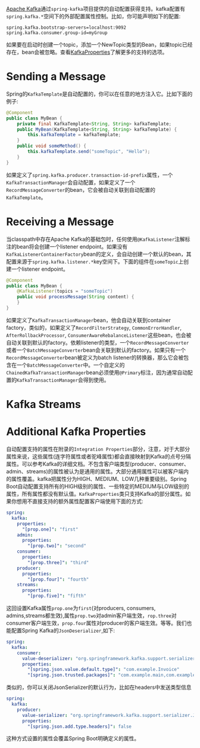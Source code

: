 [Apache Kafka](https://kafka.apache.org/)通过`spring-kafka`项目提供的自动配置获得支持。kafka配置有`spring.kafka.*`空间下的外部配置属性控制。比如，你可能声明如下的配置:
```properties
spring.kafka.bootstrap-servers=localhost:9092
spring.kafka.consumer.group-id=myGroup
```
如果要在启动时创建一个topic，添加一个NewTopic类型的Bean，如果topic已经存在，bean会被忽略。查看[KafkaProperties](https://github.com/spring-projects/spring-boot/tree/v3.2.3/spring-boot-project/spring-boot-autoconfigure/src/main/java/org/springframework/boot/autoconfigure/kafka/KafkaProperties.java)了解更多的支持的选项。
# Sending a Message
Spring的`KafkaTemplate`是自动配置的，你可以在任意的地方注入它。比如下面的例子:
```java
@Component
public class MyBean {
    private final KafkaTemplate<String, String> kafkaTemplate;
    public MyBean(KafkaTemplate<String, String> kafkaTemplate) {
        this.kafkaTemplate = kafkaTemplate;
    }
    public void someMethod() {
        this.kafkaTemplate.send("someTopic", "Hello");
    }
}
```
如果定义了`spring.kafka.producer.transaction-id-prefix`属性，一个`KafkaTransactionManager`会自动配置，如果定义了一个`RecordMessageConverter`的bean，它会被自动关联到自动配置的`KafkaTemplate`。
# Receiving a Message
当classpath中存在Apache Kafka的基础包时，任何使用`@KafkaListener`注解标注的bean将会创建一个listener endpoint。如果没有`KafkaListenerContainerFactory`bean的定义，会自动创建一个默认的bean，其配置来源于`spring.kafka.listener.*`key空间下。下面的组件在`someTopic`上创建一个listener endpoint。
```java
@Component
public class MyBean {
    @KafkaListener(topics = "someTopic")
    public void processMessage(String content) {
    }
}
```
如果定义了`KafkaTransactionManager`bean，他会自动关联到container factory，类似的，如果定义了`RecordFilterStrategy`, `CommonErrorHandler`, `AfterRollbackProcessor`, `ConsumerAwareRebalanceListener`这些bean，也会被自动关联到默认的factory。依赖listener的类型，一个`RecordMessageConverter`或者一个`BatchMessageConverter`bean会关联到默认的factory。如果只有一个`RecordMessageConverter`bean被定义为batch listener的转换器，那么它会被包含在一个`BatchMessageConverter`中。一个自定义的`ChainedKafkaTransactionManager`bean必须使用`@Primary`标注，因为通常自动配置的`KafkaTransactionManager`会得到使用。
# Kafka Streams
# Additional Kafka Properties
自动配置支持的属性在附录的`Integration Properties`部分，注意，对于大部分属性来说，这些属性(连字符属性或者驼峰属性)都会直接映射到Kafka的点号分隔属性。可以参考Kafka的详细文档。不包含客户端类型(producer、consumer、admin、streams)的属性被认为是通用的属性。大部分通用属性可以被客户端内的属性覆盖。kafka把属性分为HIGH、MEDIUM、LOW几种重要级别。Spring Boot自动配置支持所有的HIGH级别的属性、一些特定的MEDIUM与LOW级别的属性，所有属性都没有默认值。`KafkaProperties`类只支持Kafka的部分属性。如果你想用不直接支持的额外属性配置客户端使用下面的方式:
```yaml
spring:
  kafka:
    properties:
      "[prop.one]": "first"
    admin:
      properties:
        "[prop.two]": "second"
    consumer:
      properties:
        "[prop.three]": "third"
    producer:
      properties:
        "[prop.four]": "fourth"
    streams:
      properties:
        "[prop.five]": "fifth"

```
这回设置Kafka属性`prop.one`为`first`(对producers, consumers, admins,streams都生效),属性`prop.two`对admin客户端生效，`rop.three`对consumer客户端生效，`prop.four`属性对producer的客户端生效。等等。我们也能配置Spring Kafka的`JsonDeserializer`,如下:
```yaml
spring:
  kafka:
    consumer:
      value-deserializer: "org.springframework.kafka.support.serializer.JsonDeserializer"
      properties:
        "[spring.json.value.default.type]": "com.example.Invoice"
        "[spring.json.trusted.packages]": "com.example.main,com.example.another"

```
类似的，你可以关闭JsonSerializer的默认行为，比如在headers中发送类型信息
```yaml
spring:
  kafka:
    producer:
      value-serializer: "org.springframework.kafka.support.serializer.JsonSerializer"
      properties:
        "[spring.json.add.type.headers]": false
```
这种方式设置的属性会覆盖Spring Boot明确定义的属性。